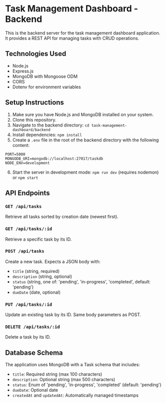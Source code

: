# Task Management Dashboard - Backend

This is the backend server for the task management dashboard application. It provides a REST API for managing tasks with CRUD operations.

## Technologies Used

- Node.js
- Express.js
- MongoDB with Mongoose ODM
- CORS
- Dotenv for environment variables

## Setup Instructions

1. Make sure you have Node.js and MongoDB installed on your system.
2. Clone this repository.
3. Navigate to the backend directory: `cd task-management-dashboard/backend`
4. Install dependencies: `npm install`
5. Create a `.env` file in the root of the backend directory with the following content:

```
PORT=5000
MONGODB_URI=mongodb://localhost:27017/taskdb
NODE_ENV=development
```

6. Start the server in development mode: `npm run dev` (requires nodemon) or `npm start`

## API Endpoints

### `GET /api/tasks`
Retrieve all tasks sorted by creation date (newest first).

### `GET /api/tasks/:id`
Retrieve a specific task by its ID.

### `POST /api/tasks`
Create a new task. Expects a JSON body with:
- `title` (string, required)
- `description` (string, optional)
- `status` (string, one of: 'pending', 'in-progress', 'completed', default: 'pending')
- `dueDate` (date, optional)

### `PUT /api/tasks/:id`
Update an existing task by its ID. Same body parameters as POST.

### `DELETE /api/tasks/:id`
Delete a task by its ID.

## Database Schema

The application uses MongoDB with a Task schema that includes:
- `title`: Required string (max 100 characters)
- `description`: Optional string (max 500 characters)
- `status`: Enum of 'pending', 'in-progress', 'completed' (default: 'pending')
- `dueDate`: Optional date
- `createdAt` and `updatedAt`: Automatically managed timestamps